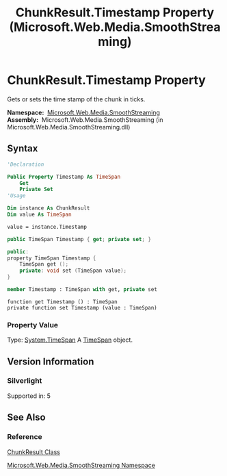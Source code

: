 ﻿---
title: ChunkResult.Timestamp Property (Microsoft.Web.Media.SmoothStreaming)
TOCTitle: Timestamp Property
ms:assetid: P:Microsoft.Web.Media.SmoothStreaming.ChunkResult.Timestamp
ms:mtpsurl: https://msdn.microsoft.com/en-us/library/microsoft.web.media.smoothstreaming.chunkresult.timestamp(v=VS.95)
ms:contentKeyID: 46307762
ms.date: 05/31/2012
mtps_version: v=VS.95
f1_keywords:
- Microsoft.Web.Media.SmoothStreaming.ChunkResult.get_Timestamp
- Microsoft.Web.Media.SmoothStreaming.ChunkResult.set_Timestamp
- Microsoft.Web.Media.SmoothStreaming.ChunkResult.Timestamp
dev_langs:
- csharp
- jscript
- vb
- FSharp
- cpp
api_location:
- Microsoft.Web.Media.SmoothStreaming.dll
api_name:
- Microsoft.Web.Media.SmoothStreaming.ChunkResult.get_Timestamp
- Microsoft.Web.Media.SmoothStreaming.ChunkResult.Timestamp
- Microsoft.Web.Media.SmoothStreaming.ChunkResult.set_Timestamp
api_type:
- Managed
topic_type:
- apiref
- kbSyntax
product_family_name: VS
ROBOTS: INDEX,FOLLOW
---

# ChunkResult.Timestamp Property

Gets or sets the time stamp of the chunk in ticks.

**Namespace:**  [Microsoft.Web.Media.SmoothStreaming](microsoft-web-media-smoothstreaming-namespace_1.md)  
**Assembly:**  Microsoft.Web.Media.SmoothStreaming (in Microsoft.Web.Media.SmoothStreaming.dll)

## Syntax

```vb
'Declaration

Public Property Timestamp As TimeSpan
    Get
    Private Set
'Usage

Dim instance As ChunkResult
Dim value As TimeSpan

value = instance.Timestamp
```

```csharp
public TimeSpan Timestamp { get; private set; }
```

```cpp
public:
property TimeSpan Timestamp {
    TimeSpan get ();
    private: void set (TimeSpan value);
}
```

``` fsharp
member Timestamp : TimeSpan with get, private set
```

```jscript
function get Timestamp () : TimeSpan
private function set Timestamp (value : TimeSpan)
```

### Property Value

Type: [System.TimeSpan](https://msdn.microsoft.com/library/269ew577\(v=vs.95\))  
A [TimeSpan](https://msdn.microsoft.com/library/269ew577\(v=vs.95\)) object.

## Version Information

### Silverlight

Supported in: 5  

## See Also

### Reference

[ChunkResult Class](chunkresult-class-microsoft-web-media-smoothstreaming_1.md)

[Microsoft.Web.Media.SmoothStreaming Namespace](microsoft-web-media-smoothstreaming-namespace_1.md)

